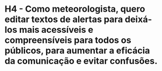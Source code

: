 # H4 - Como meteorologista, quero editar textos de alertas para deixá-los mais acessíveis e compreensíveis para todos os públicos, para aumentar a eficácia da comunicação e evitar confusões.
